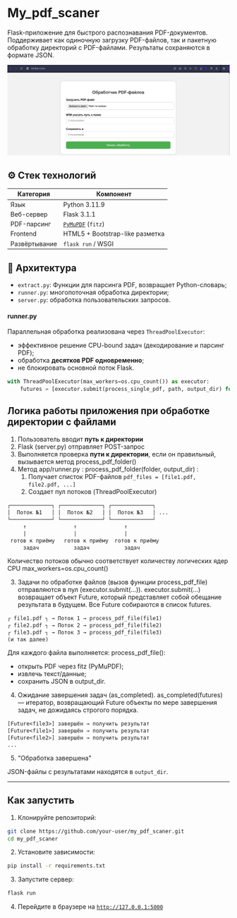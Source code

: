 # My_pdf_scaner

Flask-приложение для быстрого распознавания PDF-документов. Поддерживает как одиночную загрузку PDF-файлов, так и пакетную обработку директорий с PDF-файлами. Результаты сохраняются в формате JSON.

![Приложение](img/work.png)

## ⚙️ Стек технологий

| Категория      | Компонент                   |
|----------------|-----------------------------|
| Язык           | Python 3.11.9               |
| Веб-сервер     | Flask 3.1.1                       |
| PDF-парсинг    | [`PyMuPDF`](https://pymupdf.readthedocs.io/) (`fitz`)|
| Frontend       | HTML5 + Bootstrap-like разметка |
| Развёртывание  | `flask run` / WSGI |

## 📁 Архитектура

- `extract.py`: Функции для парсинга PDF, возвращает Python-словарь;
- `runner.py`: многопоточная обработка директории;
- `server.py`: обработка пользовательских запросов.

#### runner.py
Параллельная обработка реализована через `ThreadPoolExecutor`:

- эффективное решение CPU-bound задач (декодирование и парсинг PDF);
- обработка **десятков PDF одновременно**;
- не блокировать основной поток Flask.


```python
with ThreadPoolExecutor(max_workers=os.cpu_count()) as executor:
    futures = [executor.submit(process_single_pdf, path, output_dir) for path in pdf_files]
```


## Логика работы приложения при обработке директории с файлами
1. Пользователь вводит **путь к директории**
2. Flask (server.py) отправляет POST-запрос
3. Выполняется проверка **пути к директории**, если он правильный, вызывается метод process_pdf_folder()
4. Метод app/runner.py : process_pdf_folder(folder, output_dir) :
   1. Получает списток PDF-файлов `pdf_files = [file1.pdf, file2.pdf, ...]`
   2. Создает пул потоков (ThreadPoolExecutor)
```
┌─────────────┐ ┌─────────────┐ ┌─────────────┐
│  Поток №1   │ │  Поток №2   │ │  Поток №3   │ ...
└─────────────┘ └─────────────┘ └─────────────┘
     ↑               ↑               ↑
     |               |               |
 готов к приёму   готов к приёму  готов к приёму
     задач           задач           задач
```
Количество потоков обычно соответствует количеству логических ядер CPU max_workers=os.cpu_count()

   3. Задачи по обработке файлов (вызов функции process_pdf_file) отправляются в пул (executor.submit(...)). executor.submit(...) возвращает объект Future, который представляет собой обещание результата в будущем. Все  Future собираются в список futures.
```
┌ file1.pdf ┐ → Поток 1 → process_pdf_file(file1)
┌ file2.pdf ┐ → Поток 2 → process_pdf_file(file2)
┌ file3.pdf ┐ → Поток 3 → process_pdf_file(file3)
(и так далее)
```
Для каждого файла выполняется:
process_pdf_file():
   - открыть PDF через fitz (PyMuPDF);
   - извлечь текст/данные;
   - сохранить JSON в output_dir.

   4. Ожидание завершения задач (as_completed). as_completed(futures) — итератор, возвращающий Future объекты по мере завершения задач, не дожидаясь строгого порядка.

```
[Future<file3>] завершён → получить результат
[Future<file1>] завершён → получить результат
[Future<file2>] завершён → получить результат
...

```
5. "Обработка завершена"

JSON-файлы с результатами находятся в `output_dir`.

---

## Как запустить

1. Клонируйте репозиторий:

```bash
git clone https://github.com/your-user/my_pdf_scaner.git
cd my_pdf_scaner
```

2. Установите зависимости:

```bash
pip install -r requirements.txt
```

3. Запустите сервер:

```bash
flask run
```

4. Перейдите в браузере на [`http://127.0.0.1:5000`](http://127.0.0.1:5000)
